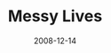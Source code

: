---
layout: message
category: message
series: "We Wish You A Messy Christmas"
title: "Messy Lives"
date: 2008-12-14
audio-description: "Brian Tome discusses how worship is messy and involves us putting Jesus at the center. We bring what we have to him."
audio: "http://s3.amazonaws.com/crossroadsaudiomessages/messyxmas4.mp3"
audio-title: "Messy Lives"
audio-duration: "37:11"
video-description: "Brian Tome discusses how worship is messy and requires us to bring whatever we have to Jesus."
video-title: "Messy Lives"
video: "https://s3.amazonaws.com/crossroadsvideomessages/messyxmas4.mp4"
video-poster: "https://www.crossroads.net/uploadedfiles/messyxmas4-still.jpg"
program-description: ""
program: "http://www.crossroads.net/players/media/hq/1213_14Program.pdf"
program-title: "Messy Lives (Program)"
notes-description: " "
notes: "http://www.crossroads.net/players/media/hq/SN_12_13-14_08.pdf "
notes-title: "Messy Lives (Study Notes)"
---